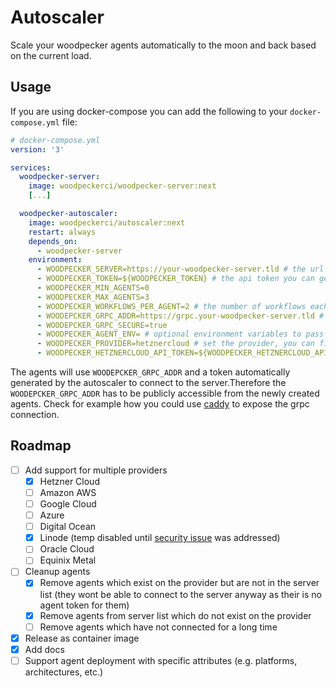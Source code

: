 # Autoscaler

Scale your woodpecker agents automatically to the moon and back based on the current load.

## Usage

If you are using docker-compose you can add the following to your `docker-compose.yml` file:

```yml
# docker-compose.yml
version: '3'

services:
  woodpecker-server:
    image: woodpeckerci/woodpecker-server:next
    [...]

  woodpecker-autoscaler:
    image: woodpeckerci/autoscaler:next
    restart: always
    depends_on:
      - woodpecker-server
    environment:
      - WOODPECKER_SERVER=https://your-woodpecker-server.tld # the url of your woodpecker server / could also be a public url
      - WOODPECKER_TOKEN=${WOODPECKER_TOKEN} # the api token you can get from the UI https://your-woodpecker-server.tld/user
      - WOODPECKER_MIN_AGENTS=0
      - WOODPECKER_MAX_AGENTS=3
      - WOODPECKER_WORKFLOWS_PER_AGENT=2 # the number of workflows each agent can run at the same time
      - WOODEPCKER_GRPC_ADDR=https://grpc.your-woodpecker-server.tld # the grpc address of your woodpecker server, publicly accessible from the agents
      - WOODEPCKER_GRPC_SECURE=true
      - WOODPECKER_AGENT_ENV= # optional environment variables to pass to the agents
      - WOODPECKER_PROVIDER=hetznercloud # set the provider, you can find all the available ones down below
      - WOODPECKER_HETZNERCLOUD_API_TOKEN=${WOODPECKER_HETZNERCLOUD_API_TOKEN} # your api token for the Hetzner cloud
```

The agents will use `WOODEPCKER_GRPC_ADDR` and a token automatically generated by the autoscaler to connect to the server.Therefore the `WOODEPCKER_GRPC_ADDR` has to be publicly accessible from the newly created agents. Check for example how you could use [caddy](https://woodpecker-ci.org/docs/next/administration/proxy#caddy) to expose the grpc connection.

## Roadmap

- [ ] Add support for multiple providers
  - [x] Hetzner Cloud
  - [ ] Amazon AWS
  - [ ] Google Cloud
  - [ ] Azure
  - [ ] Digital Ocean
  - [x] Linode (temp disabled until [security issue](https://github.com/woodpecker-ci/autoscaler/issues/91) was addressed)
  - [ ] Oracle Cloud
  - [ ] Equinix Metal
- [ ] Cleanup agents
  - [x] Remove agents which exist on the provider but are not in the server list (they wont be able to connect to the server anyway as their is no agent token for them)
  - [x] Remove agents from server list which do not exist on the provider
  - [ ] Remove agents which have not connected for a long time
- [x] Release as container image
- [x] Add docs
- [ ] Support agent deployment with specific attributes (e.g. platforms, architectures, etc.)
